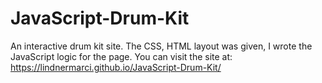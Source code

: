 # JavaScript-Drum-Kit
An interactive drum kit site. The CSS, HTML layout was given, I wrote the JavaScript logic for the page.
You can visit the site at: https://lindnermarci.github.io/JavaScript-Drum-Kit/
